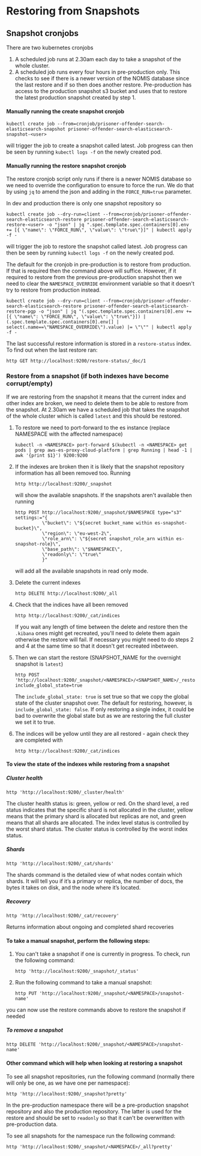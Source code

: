 # Restoring from Snapshots

## Snapshot cronjobs
There are two kubernetes cronjobs
1. A scheduled job runs at 2.30am each day to take a snapshot of the whole cluster.
2. A scheduled job runs every four hours in pre-production only.  This checks to see if there is a newer version of
the NOMIS database since the last restore and if so then does another restore.  Pre-production has access to the
production snapshot s3 bucket and uses that to restore the latest production snapshot created by step 1.

#### Manually running the create snapshot cronjob
```shell
kubectl create job --from=cronjob/prisoner-offender-search-elasticsearch-snapshot prisoner-offender-search-elasticsearch-snapshot-<user>
```
will trigger the job to create a snapshot called latest.
Job progress can then be seen by running `kubectl logs -f` on the newly created pod.

#### Manually running the restore snapshot cronjob
The restore cronjob script only runs if there is a newer NOMIS database so we need to override the configuration to ensure to force the run.
We do that by using `jq` to amend the json and adding in the `FORCE_RUN=true` parameter.

In dev and production there is only one snapshot repository so
```shell
kubectl create job --dry-run=client --from=cronjob/prisoner-offender-search-elasticsearch-restore prisoner-offender-search-elasticsearch-restore-<user> -o "json" | jq ".spec.template.spec.containers[0].env += [{ \"name\": \"FORCE_RUN\", \"value\": \"true\"}]" | kubectl apply -f -
```
will trigger the job to restore the snapshot called latest.
Job progress can then be seen by running `kubectl logs -f` on the newly created pod.

The default for the cronjob in pre-production is to restore from production.  If that is required then the command above
will suffice.  However, if it required to restore from the previous pre-production snapshot then we need to clear the
`NAMESPACE_OVERRIDE` environment variable so that it doesn't try to restore from production instead.
```shell
kubectl create job --dry-run=client --from=cronjob/prisoner-offender-search-elasticsearch-restore prisoner-offender-search-elasticsearch-restore-pgp -o "json" | jq "(.spec.template.spec.containers[0].env += [{ \"name\": \"FORCE_RUN\", \"value\": \"true\"}]) | (.spec.template.spec.containers[0].env[] | select(.name==\"NAMESPACE_OVERRIDE\").value) |= \"\"" | kubectl apply -f -
```

The last successful restore information is stored in a `restore-status` index.  To find out when the last restore ran:
```
http GET http://localhost:9200/restore-status/_doc/1
```

### Restore from a snapshot (if both indexes have become corrupt/empty)

If we are restoring from the snapshot it means that the current index and other index are broken, we need to delete them to be able to restore from the snapshot.
At 2.30am we have a scheduled job that takes the snapshot of the whole cluster which is called `latest` and this should be restored.

1. To restore we need to port-forward to the es instance (replace NAMESPACE with the affected namespace)
   ```shell
   kubectl -n <NAMESPACE> port-forward $(kubectl -n <NAMESPACE> get pods | grep aws-es-proxy-cloud-platform | grep Running | head -1 | awk '{print $1}') 9200:9200
   ```
2. If the indexes are broken then it is likely that the snapshot repository information has all been removed too.  Running
   ```shell
   http http://localhost:9200/_snapshot
   ```
   will show the available snapshots.  If the snapshots aren't available then running
   ```shell
   http POST http://localhost:9200/_snapshot/$NAMESPACE type="s3" settings:="{
             \"bucket\": \"${secret bucket_name within es-snapshot-bucket}\",
             \"region\": \"eu-west-2\",
             \"role_arn\": \"${secret snapshot_role_arn within es-snapshot-role}\",
             \"base_path\": \"$NAMESPACE\",
             \"readonly\": \"true\"
             }"
   ```
   will add all the available snapshots in read only mode.

3. Delete the current indexes
   ```shell
   http DELETE http://localhost:9200/_all
   ```
4. Check that the indices have all been removed
   ```shell
   http http://localhost:9200/_cat/indices
   ```
   If you wait any length of time between the delete and restore then the `.kibana` ones might get recreated,
   you'll need to delete them again otherwise the restore will fail.
   If necessary you might need to do steps 2 and 4 at the same time so that it doesn't get recreated inbetween.
5. Then we can start the restore (SNAPSHOT_NAME for the overnight snapshot is `latest`)
   ```shell
   http POST 'http://localhost:9200/_snapshot/<NAMESPACE>/<SNAPSHOT_NAME>/_restore' include_global_state=true
   ```

   The `include_global_state: true` is set true so that we copy the global state of the cluster snapshot over. The default for restoring,
   however, is `include_global_state: false`. If only restoring a single index, it could be bad to overwrite the global state but as we are
   restoring the full cluster we set it to true.

6. The indices will be yellow until they are all restored - again check they are completed with
   ```shell
   http http://localhost:9200/_cat/indices
   ```
#### To view the state of the indexes while restoring from a snapshot

##### Cluster health

`http 'http://localhost:9200/_cluster/health'`

The cluster health status is: green, yellow or red. On the shard level, a red status indicates that the specific shard is not allocated in the cluster, yellow means that the primary shard is allocated but replicas are not, and green means that all shards are allocated. The index level status is controlled by the worst shard status. The cluster status is controlled by the worst index status.

##### Shards
`http 'http://localhost:9200/_cat/shards'`

The shards command is the detailed view of what nodes contain which shards. It will tell you if it’s a primary or replica, the number of docs, the bytes it takes on disk, and the node where it’s located.

##### Recovery
`http 'http://localhost:9200/_cat/recovery'`

Returns information about ongoing and completed shard recoveries

#### To take a manual snapshot, perform the following steps:

1. You can't take a snapshot if one is currently in progress. To check, run the following command:

   `http 'http://localhost:9200/_snapshot/_status'`
2. Run the following command to take a manual snapshot:

   `http PUT 'http://localhost:9200/_snapshot/<NAMESPACE>/snapshot-name'`

you can now use the restore commands above to restore the snapshot if needed

##### To remove a snapshot
`http DELETE 'http://localhost:9200/_snapshot/<NAMESPACE>/snapshot-name'`

#### Other command which will help when looking at restoring a snapshot

To see all snapshot repositories, run the following command (normally there will only be one, as we have one per namespace):

`http 'http://localhost:9200/_snapshot?pretty'`

In the pre-production namespace there will be a pre-production snapshot repository and also the production repository.
The latter is used for the restore and should be set to `readonly` so that it can't be overwritten with
pre-production data.

To see all snapshots for the namespace run the following command:

`http 'http://localhost:9200/_snapshot/<NAMESPACE>/_all?pretty'`
